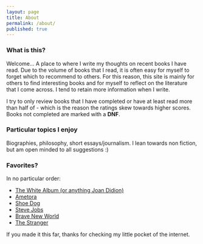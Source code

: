 ```yaml
---
layout: page
title: About
permalink: /about/
published: true
---
```


### What is this?

Welcome...
A place to where I write my thoughts on recent books I have read. Due to the volume of books that I read, it is often easy for myself to forget which to recommend to others. For this reason, this site is mainly for others to find interesting books and for myself to reflect on the literature that I come across. I tend to retain more information when I write.

I try to only review books that I have completed or have at least read more than half of - which is the reason the ratings skew towards higher scores. Books not completed are marked with a **DNF**.

### Particular topics I enjoy

Biographies, philosophy, short essays/journalism. I lean towards non fiction, but am open minded to all suggestions :)

### Favorites?

In no particular order:

- [The White Album (or anything Joan Didion)](https://jinsung-kim.github.io/The-White-Album/)
- [Ametora](https://jinsung-kim.github.io/ametora/)
- [Shoe Dog](https://jinsung-kim.github.io/shoe-dog/)
- [Steve Jobs](https://jinsung-kim.github.io/steve-jobs/)
- [Brave New World](https://jinsung-kim.github.io/Brave-New-World/)
- [The Stranger](https://jinsung-kim.github.io/The-Stranger/)

If you made it this far, thanks for checking my little pocket of the internet.
